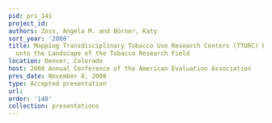```yaml
---
pid: prs_141
project_id: 
authors: Zoss, Angela M. and Börner, Katy
sort_year: '2008'
title: Mapping Transdisciplinary Tobacco Use Research Centers (TTURC) Publications
  onto the Landscape of the Tobacco Research Field
location: Denver, Colorado
host: 2008 Annual Conference of the American Evaluation Association
pres_date: November 8, 2008
type: Accepted presentation
url: 
order: '140'
collection: presentations
---
```


